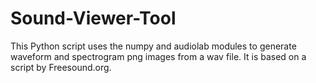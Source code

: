 Sound-Viewer-Tool
=================

This Python script uses the numpy and audiolab modules to generate waveform and spectrogram png images from a wav file. It is based on a script by Freesound.org.